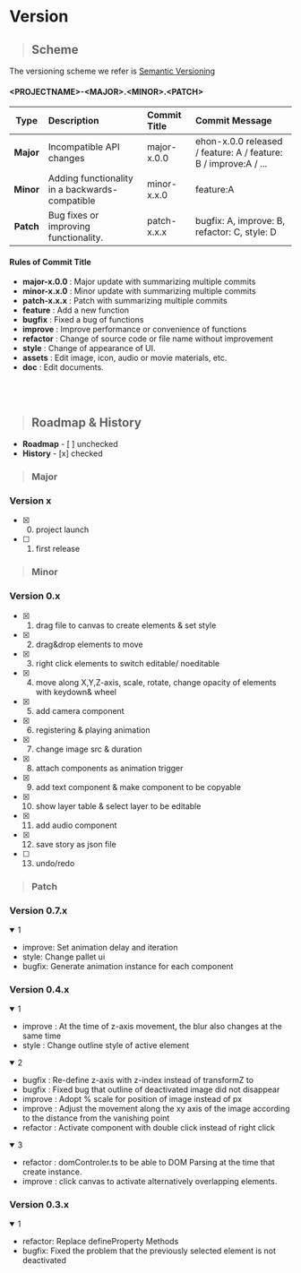 Version
=============

>## Scheme

The versioning scheme we refer is [Semantic Versioning](https://semver.org/)

#### <PROJECTNAME\>-<MAJOR\>.<MINOR\>.<PATCH\>

| Type | Description | Commit Title | Commit Message |
|:----------:|:-------------|:-------------|:-------------|
|**Major**| Incompatible API changes | major-x.0.0 | ehon-x.0.0 released / feature: A / feature: B / improve:A / ...   |
|**Minor**| Adding functionality in a backwards-compatible | minor-x.x.0 | feature:A |
|**Patch**| Bug fixes or improving functionality. | patch-x.x.x | bugfix: A,  improve: B,  refactor: C, style: D |
<summary><div> 

#### Rules of Commit Title
- **major-x.0.0** : Major update with summarizing multiple commits
- **minor-x.x.0** : Minor update with summarizing multiple commits
- **patch-x.x.x** : Patch with summarizing multiple commits
- **feature**  : Add a new function
- **bugfix**  : Fixed a bug of functions
- **improve** : Improve performance or convenience of functions
- **refactor** : Change of source code or file name without improvement
- **style** :  Change of appearance of UI.
- **assets** :  Edit image, icon, audio or movie materials, etc.
- **doc** :  Edit documents.

<br>
<br>

> ## Roadmap & History
- **Roadmap** -  [ ] unchecked
- **History** - [x] checked

>### Major
### Version x

- [x] 0. project launch
- [ ] 1. first release

>### Minor
### Version 0.x

- [x] 1. drag file to canvas to create elements & set style 
- [x] 2. drag&drop elements to move
- [x] 3. right click elements to switch editable/ noeditable 
- [x] 4. move along X,Y,Z-axis, scale, rotate, change opacity of elements with keydown& wheel
- [x] 5. add camera component
- [x] 6. registering & playing animation
- [x] 7. change image src & duration
- [x] 8. attach components as animation trigger 
- [x] 9. add text component & make component to be copyable 
- [x] 10. show layer table & select layer to be editable
- [x] 11. add audio component
- [x] 12. save story as json file
- [ ] 13. undo/redo


>### Patch

### Version 0.7.x
<details open>
<summary>1</summary>

- improve:  Set animation delay and iteration<br>
- style:  Change pallet ui<br>
- bugfix: Generate animation instance for each component
</details>


### Version 0.4.x
<details open>
<summary>1</summary>

- improve : At the time of z-axis movement, the blur also changes at the same time
- style : Change outline style of active element
</details>
<details open>
<summary>2</summary>

- bugfix : Re-define z-axis with z-index instead of transformZ to 
- bugfix : Fixed bug that outline of deactivated image did not disappear
- improve : Adopt % scale for position of image instead of px
- improve : Adjust the movement along the xy axis of the image according to the distance from the vanishing point
- refactor : Activate component with double click instead of right click
</details>
<details open>
<summary>3</summary>

- refactor : domControler.ts to be able to DOM Parsing at the time that create instance.
- improve : click canvas to activate alternatively overlapping elements.
</details>


### Version 0.3.x
<details open>
<summary>1</summary>

- refactor:  Replace defineProperty Methods<br>
- bugfix: Fixed the problem that the previously selected element is not
deactivated
</details>
